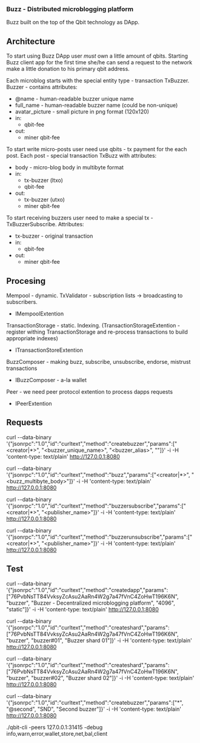 ### Buzz - Distributed microblogging platform

Buzz built on the top of the Qbit technology as DApp.

## Architecture

To start using Buzz DApp user _must_ own a little amount of qbits. Starting Buzz client app for the first time she/he can send a request to the network make a little donation to his primary qbit address.

Each microblog starts with the special entity type - transaction TxBuzzer. Buzzer - contains attributes:
 - @name - human-readable buzzer unique name
 - full_name - human-readable buzzer name (could be non-unique)
 - avatar_picture - small picture in png format (120x120)
 - in:
   - qbit-fee
 - out:
   - miner qbit-fee

To start write micro-posts user need use qbits - tx payment for the each post. Each post - special transaction TxBuzz with attributes:
 - body - micro-blog body in multibyte format
 - in:
   - tx-buzzer (ltxo)
   - qbit-fee
 - out:
   - tx-buzzer (utxo)
   - miner qbit-fee

To start receiving buzzers user need to make a special tx - TxBuzzerSubscribe. Attributes:
 - tx-buzzer - original transaction
 - in:
   - qbit-fee
 - out:
   - miner qbit-fee

## Procesing

Mempool - dynamic. TxValidator - subscription lists -> broadcasting to subscribers.
 - IMempoolExtention

TransactionStorage - static. Indexing. (TransactionStorageExtention - register withing TransactionStorage and re-process transactions to build appropriate indexes)
 - ITransactionStoreExtention

BuzzComposer - making buzz, subscribe, unsubscribe, endorse, mistrust transactions
 - IBuzzComposer - a-la wallet

Peer - we need peer protocol extention to process dapps requests
 - IPeerExtention

## Requests

curl --data-binary '{"jsonrpc":"1.0","id":"curltext","method":"createbuzzer","params":["<creator|*>", "<buzzer_unique_name>", "<buzzer_alias>", "<description>"]}' -i -H 'content-type: text/plain' http://127.0.0.1:8080

curl --data-binary '{"jsonrpc":"1.0","id":"curltext","method":"buzz","params":["<creator|*>", "<buzz_multibyte_body>"]}' -i -H 'content-type: text/plain' http://127.0.0.1:8080

curl --data-binary '{"jsonrpc":"1.0","id":"curltext","method":"buzzersubscribe","params":["<creator|*>", "<publisher_name>"]}' -i -H 'content-type: text/plain' http://127.0.0.1:8080

curl --data-binary '{"jsonrpc":"1.0","id":"curltext","method":"buzzerunsubscribe","params":["<creator|*>", "<publisher_name>"]}' -i -H 'content-type: text/plain' http://127.0.0.1:8080

## Test

curl --data-binary '{"jsonrpc":"1.0","id":"curltext","method":"createdapp","params":["76PvbNsTT84VvksyZcAsu2AaRn4W2g7a47fVnC4ZoHwT196K6N", "buzzer", "Buzzer - Decentralized microblogging platform", "4096", "static"]}' -i -H 'content-type: text/plain' http://127.0.0.1:8080

curl --data-binary '{"jsonrpc":"1.0","id":"curltext","method":"createshard","params":["76PvbNsTT84VvksyZcAsu2AaRn4W2g7a47fVnC4ZoHwT196K6N", "buzzer", "buzzer#01", "Buzzer shard 01"]}' -i -H 'content-type: text/plain' http://127.0.0.1:8080

curl --data-binary '{"jsonrpc":"1.0","id":"curltext","method":"createshard","params":["76PvbNsTT84VvksyZcAsu2AaRn4W2g7a47fVnC4ZoHwT196K6N", "buzzer", "buzzer#02", "Buzzer shard 02"]}' -i -H 'content-type: text/plain' http://127.0.0.1:8080

curl --data-binary '{"jsonrpc":"1.0","id":"curltext","method":"createbuzzer","params":["*", "@second", "SND", "Second buzzer"]}' -i -H 'content-type: text/plain' http://127.0.0.1:8080

./qbit-cli -peers 127.0.0.1:31415 -debug info,warn,error,wallet,store,net,bal,client
